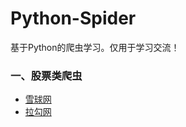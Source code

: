 # Python-Spider
基于Python的爬虫学习。仅用于学习交流！



### 一、股票类爬虫
* [雪球网](https://xueqiu.com)
* [拉勾网](https://www.lagou.com)